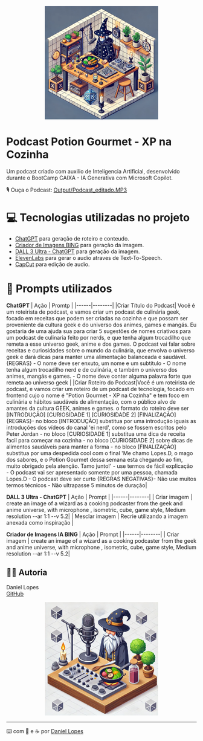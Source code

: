 <p align="center">
<img 
    src="./assets/cover.webp"
    width="300"
/>
</p>



# Podcast Potion Gourmet - XP na Cozinha


Um podcast criado com auxilio de Inteligencia Artificial, desenvolvido durante o BootCamp CAIXA - IA Generativa com Microsoft Copilot. 

🎙️ Ouça o Podcast: [Output/Podcast_editado.MP3](https://github.com/LopesD92/Podcast-Potion-Gourmet---XP-na-cozinha---Projeto-de-IA/blob/main/output/Podcast%20Potion-Gourmet%20-%20Level%201.mp3)


# 💻 Tecnologias utilizadas no projeto


- [ChatGPT](https://chatgpt.com/) para geração de roteiro e conteudo.
- [Criador de Imagens BING](https://www.bing.com/images/create?FORM=GDPCLS) para geração da imagem.
- [DALL 3 Ultra - ChatGPT](https://chatgpt.com/g/g-T0cSa59Fg-dall-3-ultra) para geração da imagem.
- [ElevenLabs](https://elevenlabs.io/app/home) para gerar o audio atraves de Text-To-Speech.
- [CapCut](https://www.capcut.com/pt-br/) para edição de audio.


# 🧠 Prompts utilizados


**ChatGPT**
| Ação | Promtp |
|------|--------|
|Criar Título do Podcast| Você é um roteirista de podcast, e vamos criar um podcast de culinária geek, focado em receitas que podem ser criadas na cozinha e que possam ser proveniente da cultura geek e do universo dos animes, games e mangás. Eu gostaria de uma ajuda sua para criar 5 sugestões de nomes criativos para um podcast de culinaria feito por nerds, e que tenha algum trocadilho que remeta a esse universo geek, anime e dos games. O podcast vai falar sobre receitas e curiosidades sobre o mundo da culinária, que envolva o universo geek e dará dicas para manter uma alimentação balanceada e saudável. {REGRAS} - O nome deve ser enxuto, um nome e um subtítulo - O nome tenha algum trocadilho nerd e de culinária, e também o universo dos animes, mangás e games. - O nome deve conter alguma palavra forte que remeta ao universo geek |
|Criar Roteiro do Podcast|Você é um roteirista de podcast, e vamos criar um  roteiro de um podcast de tecnologia, focado em frontend cujo o nome é "Potion Gourmet - XP na Cozinha" e tem foco em culinária e hábitos saudáveis de alimentação, com o público alvo de amantes da cultura GEEK, animes e games. o formato do roteiro deve ser [INTRODUÇÃO] [CURIOSIDADE 1] [CURIOSIDADE 2] [FINALIZAÇÃO] {REGRAS}- no bloco [INTRODUÇÃO] substitua por uma introdução iguais as introduções dos vídeos do canal 'ei nerd', como se fossem escritos pelo Peter Jordan - no bloco [CURIOSIDADE 1] substitua uma dica de receita facil para começar na cozinha - no bloco [CURIOSIDADE 2] sobre dicas de alimentos saudáveis para manter a forma  - no bloco [FINALIZAÇÃO] substitua por uma despedida cool com o final 'Me chamo Lopes.D, o mago dos sabores, e o Potion Gourmet dessa semana esta chegando ao fim, muito obrigado pela atenção. Tamo junto!' - use termos de fácil explicação - O podcast vai ser apresentado somente por uma pessoa, chamada Lopes.D  - O podcast deve ser curto {REGRAS NEGATIVAS}- Não use muitos termos técnicos - Não ultrapasse 5 minutos de duração|

**DALL 3 Ultra - ChatGPT**
| Ação | Prompt |
|------|--------|
| Criar imagem | create an image of a wizard as a cooking podcaster from the geek and anime universe, with microphone , isometric, cube, game style, Medium resolution  --ar 1:1 --v 5.2|
| Mesclar imagem | Recrie utilizando a imagem anexada como inspiração |

**Criador de Imagens IA BING**
| Ação | Prompt |
|------|--------|
| Criar imagem | create an image of a wizard as a cooking podcaster from the geek and anime universe, with microphone , isometric, cube, game style, Medium resolution  --ar 1:1 --v 5.2|


## 👨‍💻 Autoria


Daniel Lopes  
[GitHub](https://github.com/LopesD92) 




<p align="center">
<img 
    src="./assets/cover2.jpg"
    width="300"
/>
</p>




---

⌨️ com 💜 e :coffee: por [Daniel Lopes](https://github.com/LopesD92) 

